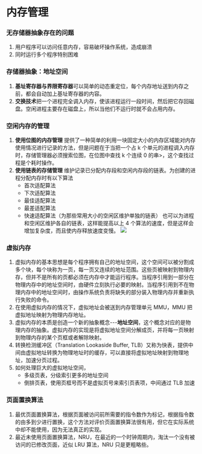 # 内存管理


### 无存储器抽象存在的问题
1. 用户程序可以访问任意内存，容易破坏操作系统，造成崩溃
2. 同时运行多个程序特别困难

### 存储器抽象：地址空间
1.  **基址寄存器与界限寄存器**可以简单的动态重定位，每个内存地址送到内存之前，都会自动加上基址寄存器的内容。
2.  **交换技术**把一个进程完全调入内存，使该进程运行一段时间，然后把它存回磁盘。空闲进程主要存在磁盘上，所以当他们不运行时就不会占用内存。

### 空闲内存的管理
1. **使用位图的内存管理** 提供了一种简单的利用一块固定大小的内存区域能对内存使用情况进行记录的方法，但是问题在于当把一个占 k 个单元的进程调入内存时，存储管理器必须搜索位图，在位图中查找 k 个连续 0 的串>，这个查找过程是个耗时操作。
2. **使用链表的存储管理** 维护记录已分配内存段和空闲内存段的链表。为创建的进程分配内存时有以下算法
    *  首次适配算法
    *  下次适配算法
    *  最佳适配算法
    *  最差适配算法
    *  快速适配算法（为那些常用大小的空闲区维护单独的链表）
也可以为进程和空闲区维护各自的链表，这样能提高以上 4  个算法的速度，但是这样会增加复杂度，而且使内存释放速度变慢。
![](https://raw.githubusercontent.com/acmerfight/insight_python/master/images/system1.png)

### 虚拟内存

 1. 虚拟内存的基本思想是每个程序拥有自己的地址空间，这个空间可以被分割成多个块，每个块称为一页，每一页又连续的地址范围。这些页被映射到物理内存，但并不是所有的页都必须在内存中才能运行程序。当程序引用到一部分在物理内存中的地址空间时，由硬件立刻执行必要的映射。当程序引用到不在物理内存中的地址空间时，由操作系统负责将缺失的部分装入物理内存并重新执行失败的命令。
 2. 在使用虚拟内存的情况下，虚拟地址会被送到内存管理单元 MMU，MMU 把虚拟地址映射为物理内存地址。
 3. 虚拟内存的本质是创造一个新的抽象概念---**地址空间**，这个概念对应的是物理内存的抽象。虚拟内存的实现是将虚拟地址空间分解成页，并将每一页映射到物理内存的某个页框或者解除映射。
 4. 转换检测缓冲区（Translation Lookaside Buffer, TLB）又称为快表，提供中间由虚拟地址转换为物理地址时的缓存，可以直接将虚拟地址映射到物理地址，加速分页过程。
 5. 如何处理巨大的虚拟地址空间，
    * 多级页表，分级索引更多的地址空间
    * 倒排页表，使用页框号而不是虚拟页号来索引页表项，中间通过 TLB 加速

### 页面置换算法

 1. 最优页面置换算法，根据页面被访问前所需要的指令数作为标记，根据指令数的由多到少进行置换，这个方法对评价页面置换算法很有用，但它在实际系统中却不能使用，因为无法真正的实现。
 2. 最近未使用页面置换算法，NRU，在最近的一个时钟周期内，淘汰一个没有被访问的已修改页面，近似 LRU 算法，NRU 只是更粗略些。
